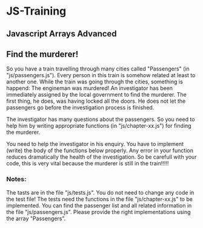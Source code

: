 # JS-Training
## Javascript Arrays Advanced

## Find the murderer!
   
So you have a train travelling through many cities called "Passengers" (in "js/passengers.js"). Every person in this train is somehow related at least to another one. While the train was going through the cities, something is happend: The engineman was murdered! An investigator has been immediately assigned by the local government to find the murderer. The first thing, he does, was having locked all the doors. He does not let the passengers go before the investigation process is finished.

The investigator has many questions about the passengers. So you need to help him by writing appropriate functions (in "js/chapter-xx.js") for finding the murderer.

You need to help the investigator in his enquiry. You have to implement (write) the body of the functions below properly. Any error in your function reduces dramatically the health of the investigation. So be carefull with your code, this is very vital because the murderer is still in the train!!!!!

### Notes:
The tasts are in the file "js/tests.js". You do not need to change any code in the test file!
The tests need the functions in the file "js/chapter-xx.js" to be implemented. 
You can find the passenger list and all related information in the file "js/passengers.js". Please provide the right implementations using the array "Passengers".

    
